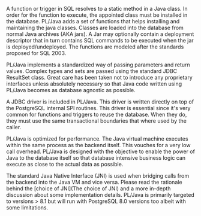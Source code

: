 A function or trigger in SQL resolves to a static method in a Java class. In order for the function to execute, the appointed class must be installed in the database. PL/Java adds a set of functions that helps installing and maintaining the java classes. Classes are loaded into the database from normal Java archives (AKA jars). A Jar may optionally contain a deployment descriptor that in turn contains SQL commands to be executed when the jar is deployed/undeployed. The functions are modeled after the standards proposed for SQL 2003.

PL/Java implements a standardized way of passing parameters and return values. Complex types and sets are passed using the standard JDBC ResultSet class. Great care has been taken not to introduce any proprietary interfaces unless absolutely necessary so that Java code written using PL/Java becomes as database agnostic as possible.

A JDBC driver is included in PL/Java. This driver is written directly on top of the PostgreSQL internal SPI routines. This driver is essential since it's very common for functions and triggers to reuse the database. When they do, they must use the same transactional boundaries that where used by the caller.

PL/Java is optimized for performance. The Java virtual machine executes within the same process as the backend itself. This vouches for a very low call overhead. PL/Java is designed with the objective to enable the power of Java to the database itself so that database intensive business logic can execute as close to the actual data as possible.

The standard Java Native Interface (JNI) is used when bridging calls from the backend into the Java VM and vice versa. Please read the rationale behind the [choice of JNI](The choice of JNI) and a more in-depth discussion about some implementation details. PL/Java is primarily targeted to versions > 8.1 but will run with PostgreSQL 8.0 versions too albeit with some limitations.